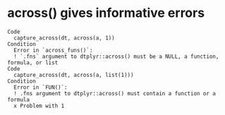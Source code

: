 # across() gives informative errors

    Code
      capture_across(dt, across(a, 1))
    Condition
      Error in `across_funs()`:
      ! `.fns` argument to dtplyr::across() must be a NULL, a function, formula, or list
    Code
      capture_across(dt, across(a, list(1)))
    Condition
      Error in `FUN()`:
      ! .fns argument to dtplyr::across() must contain a function or a formula
      x Problem with 1

